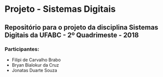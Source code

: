 # Projeto - Sistemas Digitais
## Repositório para o projeto da disciplina Sistemas Digitais da UFABC - 2º Quadrimeste - 2018

### Participantes:
- Filipi de Carvalho Brabo	
- Bryan Bialokur da Cruz		
- Jonatas Duarte Souza		
